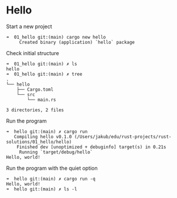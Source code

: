 # Hello

Start a new project

```shell
➜  01_hello git:(main) cargo new hello
     Created binary (application) `hello` package
```

Check initial structure

```shell
➜  01_hello git:(main) ✗ ls
hello
➜  01_hello git:(main) ✗ tree
.
└── hello
    ├── Cargo.toml
    └── src
        └── main.rs

3 directories, 2 files
```

Run the program

```shell
➜  hello git:(main) ✗ cargo run
   Compiling hello v0.1.0 (/Users/jakub/edu/rust-projects/rust-solutions/01_hello/hello)
    Finished dev [unoptimized + debuginfo] target(s) in 0.21s
     Running `target/debug/hello`
Hello, world!
```

Run the program with the quiet option

```shell
➜  hello git:(main) ✗ cargo run -q
Hello, world!
➜  hello git:(main) ✗ ls -l
```
